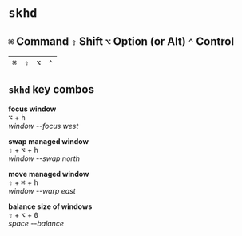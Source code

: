 # `skhd`

## <code>⌘</code> Command  <code>⇧</code> Shift  <code>⌥</code> Option (or Alt)  <code>⌃</code> Control 

| <code>⌘</code> | <code>⇧</code> | <code>⌥</code> | <code>⌃</code> |
|---|---|---|---|

## `skhd` key combos

__focus window__    
<kbd>⌥</kbd> + <kbd>h</kbd>    
_window --focus west_    

__swap managed window__    
<kbd>⇧</kbd> + <kbd>⌥</kbd> + <kbd>h</kbd>    
_window --swap north_    

__move managed window__    
<kbd>⇧</kbd> + <kbd>⌘</kbd> + <kbd>h</kbd>    
_window --warp east_

__balance size of windows__    
<kbd>⇧</kbd> + <kbd>⌥</kbd> + <kbd>0</kbd>    
_space --balance_
